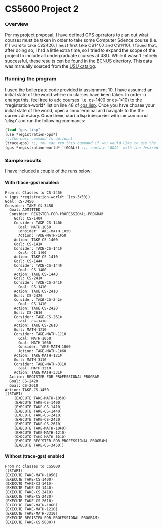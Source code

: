# CS5600 Project 2

### Overview
Per my project proposal, I have defined GPS operators to plan out what courses must be taken in order to take some Computer Science course (i.e. If I want to take CS2420, I must first take CS1400 and CS1410). I found that, after doing so, I had a little extra time, so I tried to expand the scope of the project to include all undergraduate courses at USU. While it wasn't entirely successful, these results can be found in the [BONUS](./BONUS) directory. This data was manually sourced from the [USU catalog](https://catalog.usu.edu/preview_program.php?catoid=38&poid=36772).

### Running the program
I used the boilerplate code provided in assignment 10. I have assumed an initial state of the world where no classes have been taken. In order to change this, feel free to add courses (i.e. cs-1400 or cs-1410) to the \*registration-world\* list on line 48 of [ops.lisp](./ops.lisp). Once you have chosen your initial state of the world, open a linux terminal and navigate to the the current directory. Once there, start a lisp interpreter with the command 'clisp' and run the following commands:
```lisp
(load "gps.lisp")
(use *registration-ops*)
;;;The next command is optional
(trace-gps) ;;; you can run this command if you would like to see the 'thought-process' of GPS
(gps *registration-world* `(GOAL)) ;;; replace 'GOAL' with the desired course, i.e. cs-3450 or cs-5000
```
### Sample results
I have included a couple of the runs below:
#### With (trace-gps) enabled:
```
From no Classes to CS-3450
> (gps *registration-world* `(cs-3450))
Goal: CS-3450   
Consider: TAKE-CS-3450  
  Goal: ADMITTED    
  Consider: REGISTER-FOR-PROFESSIONAL-PROGRAM   
    Goal: CS-1400   
    Consider: TAKE-CS-1400  
      Goal: MATH-1050   
      Consider: TAKE-MATH-1050  
      Action: TAKE-MATH-1050    
    Action: TAKE-CS-1400    
    Goal: CS-1410   
    Consider: TAKE-CS-1410  
      Goal: CS-1400 
    Action: TAKE-CS-1410    
    Goal: CS-1440   
    Consider: TAKE-CS-1440  
      Goal: CS-1400 
    Action: TAKE-CS-1440    
    Goal: CS-2410   
    Consider: TAKE-CS-2410  
      Goal: CS-1410 
    Action: TAKE-CS-2410    
    Goal: CS-2420   
    Consider: TAKE-CS-2420  
      Goal: CS-1410 
    Action: TAKE-CS-2420    
    Goal: CS-2610   
    Consider: TAKE-CS-2610  
      Goal: CS-1410 
    Action: TAKE-CS-2610    
    Goal: MATH-1210 
    Consider: TAKE-MATH-1210    
      Goal: MATH-1050   
      Goal: MATH-1060   
      Consider: TAKE-MATH-1060  
      Action: TAKE-MATH-1060    
    Action: TAKE-MATH-1210  
    Goal: MATH-3310 
    Consider: TAKE-MATH-3310    
      Goal: MATH-1210   
    Action: TAKE-MATH-3310  
  Action: REGISTER-FOR-PROFESSIONAL-PROGRAM 
  Goal: CS-2420 
  Goal: CS-2610 
Action: TAKE-CS-3450    
((START) 
    (EXECUTE TAKE-MATH-1050)    
    (EXECUTE TAKE-CS-1400)  
    (EXECUTE TAKE-CS-1410)  
    (EXECUTE TAKE-CS-1440)  
    (EXECUTE TAKE-CS-2410)  
    (EXECUTE TAKE-CS-2420)  
    (EXECUTE TAKE-CS-2610)  
    (EXECUTE TAKE-MATH-1060)    
    (EXECUTE TAKE-MATH-1210)    
    (EXECUTE TAKE-MATH-3310)    
    (EXECUTE REGISTER-FOR-PROFESSIONAL-PROGRAM) 
    (EXECUTE TAKE-CS-3450)) 
```
#### Without (trace-gps) enabled
```
From no classes to CS5000
((START) 
(EXECUTE TAKE-MATH-1050) 
(EXECUTE TAKE-CS-1400) 
(EXECUTE TAKE-CS-1410) 
(EXECUTE TAKE-CS-1440) 
(EXECUTE TAKE-CS-2410) 
(EXECUTE TAKE-CS-2420)
(EXECUTE TAKE-CS-2610) 
(EXECUTE TAKE-MATH-1060) 
(EXECUTE TAKE-MATH-1210) 
(EXECUTE TAKE-MATH-3310) 
(EXECUTE REGISTER-FOR-PROFESSIONAL-PROGRAM)
(EXECUTE TAKE-CS-5000))
```